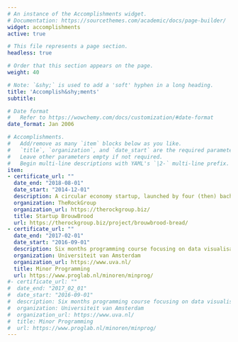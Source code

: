 ```yaml
---
# An instance of the Accomplishments widget.
# Documentation: https://sourcethemes.com/academic/docs/page-builder/
widget: accomplishments
active: true 

# This file represents a page section.
headless: true

# Order that this section appears on the page.
weight: 40

# Note: `&shy;` is used to add a 'soft' hyphen in a long heading.
title: 'Accomplish&shy;ments'
subtitle:

# Date format
#   Refer to https://wowchemy.com/docs/customization/#date-format
date_format: Jan 2006

# Accomplishments.
#   Add/remove as many `item` blocks below as you like.
#   `title`, `organization`, and `date_start` are the required parameters.
#   Leave other parameters empty if not required.
#   Begin multi-line descriptions with YAML's `|2-` multi-line prefix.
item:
- certificate_url: ""
  date_end: "2018-08-01"
  date_start: "2014-12-01"
  description: A circular economy startup, launched by four (then) bachelor students, producing bread by upcycling brewers spent grains, locally in Amsterdam. With BrouwBrood we were semi-finalist in the [Accenture Innovation Awards](https://www.accenture.com/ca-en/accenture-innovation-awards) in the category Fair Food (Sept 2016), and finalst in the [Amsterdam Science and Innovation Award](https://www.amsia.nl/) 2015 competition. 
  organization: TheRockGroup
  organization_url: https://therockgroup.biz/
  title: Startup BrouwBrood
  url: https://therockgroup.biz/project/brouwbrood-bread/
- certificate_url: ""
  date_end: "2017-02-01"
  date_start: "2016-09-01"
  description: Six months programming course focusing on data visualisation and heuristics in JavaScript, C++, PHP and Python.
  organization: Universiteit van Amsterdam
  organization_url: https://www.uva.nl/
  title: Minor Programming
  url: https://www.proglab.nl/minoren/minprog/
#- certificate_url: ""
#  date_end: "2017_02_01"
#  date_start: "2016-09-01"
#  description: Six months programming course focusing on data visualisation and heuristics in JavaScript, C++, PHP and Python.
#  organization: Universiteit van Amsterdam
#  organization_url: https://www.uva.nl/
#  title: Minor Programming
#  url: https://www.proglab.nl/minoren/minprog/
---
```

